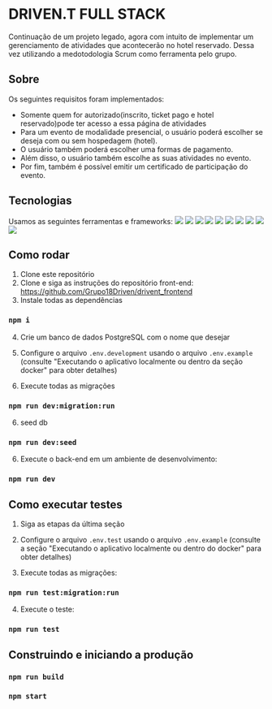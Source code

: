 # DRIVEN.T FULL STACK 
Continuação de um projeto legado, agora com intuito de implementar um gerenciamento de atividades que acontecerão no hotel reservado. Dessa vez utilizando a medotodologia Scrum como ferramenta pelo grupo.

## Sobre
Os seguintes requisitos foram implementados:
- Somente quem for autorizado(inscrito, ticket pago e hotel reservado)pode ter acesso a essa página de atividades
- Para um evento de modalidade presencial, o usuário poderá escolher se deseja com ou sem hospedagem (hotel).
- O usuário também poderá escolher uma formas de pagamento.
- Além disso, o usuário também escolhe as suas atividades no evento.
- Por fim, também é possível emitir um certificado de participação do evento.

## Tecnologias
Usamos as seguintes ferramentas e frameworks:
<img src="https://img.shields.io/badge/Node%20js-339933?style=for-the-badge&logo=nodedotjs&logoColor=white"/> <img src="https://img.shields.io/badge/Jest-C21325?style=for-the-badge&logo=jest&logoColor=white"/> <img src="https://img.shields.io/badge/Express%20js-000000?style=for-the-badge&logo=express&logoColor=white"/> <img src="https://img.shields.io/badge/TypeScript-007ACC?style=for-the-badge&logo=typescript&logoColor=white"/>
<img src="https://img.shields.io/badge/Prisma-3982CE?style=for-the-badge&logo=Prisma&logoColor=white"/> <img src="https://img.shields.io/badge/styled--components-DB7093?style=for-the-badge&logo=styled-components&logoColor=white"/> <img src="https://img.shields.io/badge/React-20232A?style=for-the-badge&logo=react&logoColor=61DAFB"/> <img src="https://img.shields.io/badge/React_Router-CA4245?style=for-the-badge&logo=react-router&logoColor=white"/> <img src="https://img.shields.io/badge/axios-671ddf?&style=for-the-badge&logo=axios&logoColor=white"/> <img src="https://img.shields.io/badge/Notion-000000?style=for-the-badge&logo=notion&logoColor=white"/>

## Como rodar

1. Clone este repositório
2. Clone e siga as instruções do repositório front-end: https://github.com/Grupo18Driven/drivent_frontend
3. Instale todas as dependências
   
### `npm i`


4. Crie um banco de dados PostgreSQL com o nome que desejar

6. Configure o arquivo `.env.development` usando o arquivo `.env.example` (consulte "Executando o aplicativo localmente ou dentro da seção docker" para obter detalhes)

8. Execute todas as migrações


### `npm run dev:migration:run`

6. seed db


### `npm run dev:seed`


6. Execute o back-end em um ambiente de desenvolvimento:


### `npm run dev`


## Como executar testes

1. Siga as etapas da última seção

3. Configure o arquivo `.env.test` usando o arquivo `.env.example` (consulte a seção "Executando o aplicativo localmente ou dentro do docker" para obter detalhes)

5. Execute todas as migrações:

### `npm run test:migration:run`


4. Execute o teste:


### `npm run test`


## Construindo e iniciando a produção


### `npm run build`
### `npm start`




